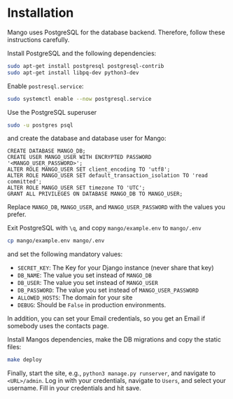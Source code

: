 # Installation

Mango uses PostgreSQL for the database backend. Therefore, follow these instructions carefully.

Install PostgreSQL and the following dependencies:

```bash
sudo apt-get install postgresql postgresql-contrib
sudo apt-get install libpq-dev python3-dev
```

Enable `postresql.service`:

```bash
sudo systemctl enable --now postgresql.service
```

Use the PostgreSQL superuser

```bash
sudo -u postgres psql
```

and create the database and database user for Mango:

```postgresql
CREATE DATABASE MANGO_DB;
CREATE USER MANGO_USER WITH ENCRYPTED PASSWORD '<MANGO_USER_PASSWORD>';
ALTER ROLE MANGO_USER SET client_encoding TO 'utf8';
ALTER ROLE MANGO_USER SET default_transaction_isolation TO 'read committed';
ALTER ROLE MANGO_USER SET timezone TO 'UTC';
GRANT ALL PRIVILEGES ON DATABASE MANGO_DB TO MANGO_USER;
```

Replace `MANGO_DB`, `MANGO_USER`, and `MANGO_USER_PASSWORD` with the values you prefer.

Exit PostgreSQL with `\q`, and copy `mango/example.env` to `mango/.env`

```bash
cp mango/example.env mango/.env
```

and set the following mandatory values:

- `SECRET_KEY`: The Key for your Django instance (never share that key)
- `DB_NAME`: The value you set instead of `MANGO_DB`
- `DB_USER`: The value you set instead of `MANGO_USER`
- `DB_PASSWORD`: The value you set instead of `MANGO_USER_PASSWORD`
- `ALLOWED_HOSTS`: The domain for your site
- `DEBUG`: Should be `False` in production environments.

In addition, you can set your Email credentials, so you get an Email if somebody uses the contacts page.

Install Mangos dependencies, make the DB migrations and copy the static files:

```bash
make deploy
```

Finally, start the site, e.g., `python3 manage.py runserver`, and navigate to `<URL>/admin`. Log in with your
credentials, navigate to `Users`, and select your username. Fill in your credentials and hit save. 
